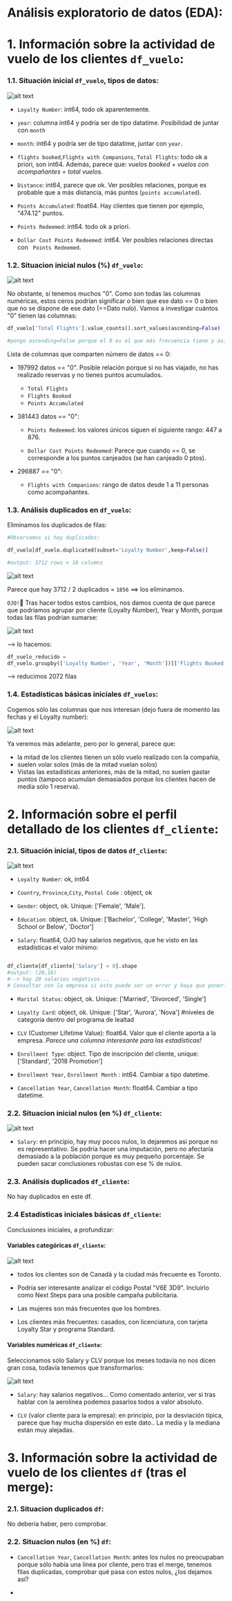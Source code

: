# Análisis exploratorio de datos (EDA):

# 1. Información sobre la actividad de vuelo de los clientes `df_vuelo`:

### 1.1. Situación inicial `df_vuelo`, tipos de datos:

![alt text](images/image.png)


- `Loyalty Number`: int64, todo ok aparentemente.

- `year`: columna int64 y podría ser de tipo datatime. Posibilidad de juntar con `month`

- `month`: int64 y podría ser de tipo datatime, juntar con `year`.

- `flights booked`,`Flights with Companions`, `Total Flights`: todo ok a priori, son int64. Además, parece que:
*vuelos booked + vuelos con acompañantes = total vuelos.*

- `Distance`: int64, parece que ok. Ver posibles relaciones, porque es probable que a más distancia, más puntos (`points accumulated`).

- `Points Accumulated`: float64. Hay clientes que tienen por ejemplo, "474.12" puntos.

- `Points Redeemed`: int64. todo ok a priori.

- `Dollar Cost Points Redeemed`:  int64. Ver posibles relaciones directas con ` Points Redeemed`.


### 1.2. Situacion inicial nulos (%) `df_vuelo`: 

![alt text](images/image-1.png)

No obstante, sí tenemos muchos "0". Como son todas las columnas numéricas, estos ceros podrían significar o bien que ese dato == 0 o bien que no se dispone de ese dato (==Dato nulo). Vamos a investigar cuántos "0" tienen las columnas:

```python
df_vuelo['Total Flights'].value_counts().sort_values(ascending=False)

#pongo ascending=False porque el 0 es el que más frecuencia tiene y así me sale primero.
```

Lista de columnas que comparten número de datos == 0:

- 197992 datos == "0". Posible relación porque si no has viajado, no has realizado reservas y no tienes puntos acumulados.
    - `Total Flights`
    - `Flights Booked`
    - `Points Accumulated`


- 381443 datos == "0":
    - `Points Redeemed`: los valores únicos siguen el siguiente rango: 447 a 876.

    - `Dollar Cost Points Redeemed`:  Parece que cuando  == 0, se corresponde a los puntos canjeados (se han canjeado 0 ptos).

- 296887 == "0":
    - `Flights with Companions`: rango de datos desde 1 a 11 personas como acompañantes.



### 1.3. Análisis duplicados en `df_vuelo`:
Eliminamos los duplicados de filas:

```python
#Observamos si hay duplicados:

df_vuelo[df_vuelo.duplicated(subset='Loyalty Number',keep=False)]

#output: 3712 rows × 10 columns
```
![alt text](images/image-3.png)


Parece que hay 3712 /  2 duplicados = `1856` ==> los eliminamos.


`OJO!`👀
Tras hacer todos estos cambios, nos damos cuenta de que parece que podríamos agrupar por cliente (Loyalty Number), Year y Month,  porque todas las filas podrían sumarse:

![alt text](images/image20.png)

--> lo hacemos:
```python
df_vuelo_reducido = 
df_vuelo.groupby(['Loyalty Number', 'Year', 'Month'])[['Flights Booked','Flights with Companions', 'Total Flights', 'Distance','Points Accumulated', 'Points Redeemed', 'Dollar Cost Points Redeemed']].sum().reset_index()
```
--> reducimos 2072 filas


### 1.4. Estadísticas básicas iniciales `df_vuelos`:
Cogemos sólo las columnas que nos interesan (dejo fuera de momento las fechas y el Loyalty number):

![alt text](images/image-5.png)

Ya veremos más adelante, pero por lo general, parece que:
-  la mitad de los clientes tienen un sólo vuelo realizado con la compañía, 
- suelen volar solos (más de la mitad vuelan solos) 
- Vistas las estadísticas anteriores, más de la mitad, no suelen gastar puntos (tampoco acumulan demasiados porque los clientes hacen de media sólo 1 reserva).



# 2. Información sobre el perfil detallado de los clientes `df_cliente`:

### 2.1. Situación inicial, tipos de datos `df_cliente`:
![alt text](images/image-4.png)

- `Loyalty Number`: ok, int64

- `Country`, `Province`,`City`, `Postal Code` : object, ok

- `Gender`: object, ok. Unique: ['Female', 'Male'].

- `Education`: object, ok. Unique: ['Bachelor', 'College', 'Master', 'High School or Below', 'Doctor']

- `Salary`: float64, OJO hay salarios negativos, que he visto en las estadísticas el valor mínimo:

```python

df_cliente[df_cliente['Salary'] < 0].shape
#output: (20,16) 
#--> hay 20 salarios negativos... 
# Consultar con la empresa si esto puede ser un error y haya que ponerlos todos en valor absoluto, y en caso afirmativo, cambiarlo a valor absoluto.

```


- `Marital Status`: object, ok. Unique: ['Married', 'Divorced', 'Single']

- `Loyalty Card`: object, ok. Unique: ['Star', 'Aurora', 'Nova'] #niveles de categoría dentro del programa de lealtad

- `CLV` (Customer Lifetime Value): float64. Valor que el cliente aporta a la empresa. *Parece una columna interesante para las estadísticas!*

- `Enrollment Type`: object. Tipo de inscripción del cliente, unique: ['Standard', '2018 Promotion']

- `Enrollment Year`, `Enrollment Month` : int64. Cambiar a tipo datetime.

- `Cancellation Year`, `Cancellation Month`: float64. Cambiar a tipo datetime.


### 2.2. Situacion inicial nulos (en %) `df_cliente`:

![alt text](images/image-6.png)
- `Salary`: en principio, hay muy pocos nulos, lo dejaremos así porque no es representativo. Se podría hacer una imputación, pero no afectaría demasiado a la población porque es muy pequeño porcentaje. Se pueden sacar conclusiones robustas con ese % de nulos.



### 2.3. Análisis duplicados `df_cliente`:
No hay duplicados en este df.

### 2.4 Estadísticas iniciales básicas `df_cliente`:

Conclusiones iniciales, a profundizar:

#### Variables categóricas `df_cliente`:

![alt text](images/image-7.png)

- todos los clientes son de Canadá y la ciudad más frecuente es Toronto.

- Podría ser interesante analizar el código Postal "V6E 3D9". Incluirlo como Next Steps para una posible campaña publicitaria.

- Las mujeres son más frecuentes que los hombres.

- Los clientes más frecuentes: casados, con licenciatura, con tarjeta Loyalty Star y programa Standard.

#### Variables numéricas `df_cliente`:

Seleccionamos sólo Salary y CLV porque los meses todavía no nos dicen gran cosa, todavía tenemos que transformarlos:

![alt text](images/image-10.png)

- `Salary`: hay salarios negativos... Como comentado anterior, ver si tras hablar con la aerolínea podemos pasarlos todos a valor absoluto.

- `CLV` (valor cliente para la empresa): en principio, por la desviación típica, parece que hay mucha dispersión en este dato.. La media y la mediana están muy alejadas.


# 3. Información sobre la actividad de vuelo de los clientes `df` (tras el merge):

### 2.1. Situacion duplicados `df`:
No debería haber, pero comprobar.

### 2.2. Situacion nulos (en %) `df`:

- `Cancellation Year`, `Cancellation Month`: antes los nulos no preocupaban porque sólo había una línea por cliente, pero tras el merge, tenemos filas duplicadas, comprobar qué pasa con estos nulos, ¿los dejamos así?

- 

